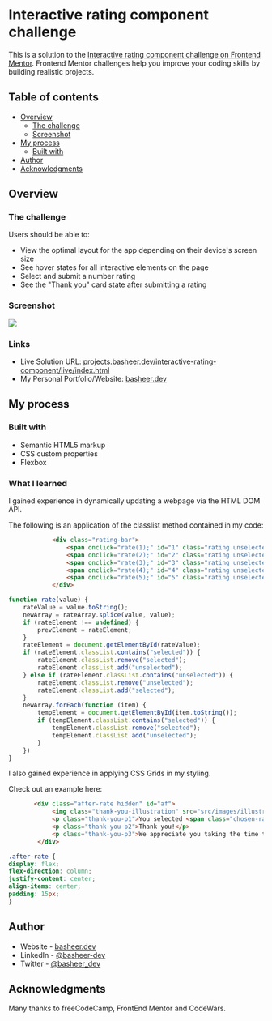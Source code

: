 # Interactive rating component challenge

This is a solution to the [Interactive rating component challenge on Frontend Mentor](https://www.frontendmentor.io/challenges/interactive-rating-component-koxpeBUmI). Frontend Mentor challenges help you improve your coding skills by building realistic projects. 

## Table of contents

- [Overview](#overview)
  - [The challenge](#the-challenge)
  - [Screenshot](#screenshot)
- [My process](#my-process)
  - [Built with](#built-with)
- [Author](#author)
- [Acknowledgments](#acknowledgments)

## Overview

### The challenge

Users should be able to:

- View the optimal layout for the app depending on their device's screen size
- See hover states for all interactive elements on the page
- Select and submit a number rating
- See the "Thank you" card state after submitting a rating

### Screenshot

![](./screenshot.jpg)

### Links

- Live Solution URL: [projects.basheer.dev/interactive-rating-component/live/index.html](https://your-solution-url.com)
- My Personal Portfolio/Website: [basheer.dev](https://basheer.dev)

## My process

### Built with

- Semantic HTML5 markup
- CSS custom properties
- Flexbox

### What I learned

I gained experience in dynamically updating a webpage via the HTML DOM API.

The following is an application of the classlist method contained in my code:

```html
            <div class="rating-bar">
                <span onclick="rate(1);" id="1" class="rating unselected">1</span>
                <span onclick="rate(2);" id="2" class="rating unselected">2</span>
                <span onclick="rate(3);" id="3" class="rating unselected">3</span>
                <span onclick="rate(4);" id="4" class="rating unselected">4</span>
                <span onclick="rate(5);" id="5" class="rating unselected">5</span>
            </div>
```
```js
function rate(value) {
    rateValue = value.toString();
    newArray = rateArray.splice(value, value);
    if (rateElement !== undefined) {
        prevElement = rateElement;
    }
    rateElement = document.getElementById(rateValue);
    if (rateElement.classList.contains("selected")) {
        rateElement.classList.remove("selected");
        rateElement.classList.add("unselected");
    } else if (rateElement.classList.contains("unselected")) {
        rateElement.classList.remove("unselected");
        rateElement.classList.add("selected");
    }
    newArray.forEach(function (item) {
        tempElement = document.getElementById(item.toString());
        if (tempElement.classList.contains("selected")) {
            tempElement.classList.remove("selected");
            tempElement.classList.add("unselected");
        }
    })
}

```

I also gained experience in applying CSS Grids in my styling.

Check out an example here:

```html
       <div class="after-rate hidden" id="af">
            <img class="thank-you-illustration" src="src/images/illustration-thank-you.svg" alt="thank you illustration" />
            <p class="thank-you-p1">You selected <span class="chosen-rating"></span> out of 5</p>
            <p class="thank-you-p2">Thank you!</p>
            <p class="thank-you-p3">We appreciate you taking the time to give a rating. If you ever need more support, don't hesitate to get in touch!</p>
        </div>
```

```css
.after-rate {
display: flex;
flex-direction: column;
justify-content: center;
align-items: center;
padding: 15px;
}
```


## Author

- Website - [basheer.dev](https://basheer.dev)
- LinkedIn - [@basheer-dev](https://www.linkedin.com/in/basheer-dev)
- Twitter - [@basheer_dev](https://www.twitter.com/basheer_dev)

## Acknowledgments

Many thanks to freeCodeCamp, FrontEnd Mentor and CodeWars.